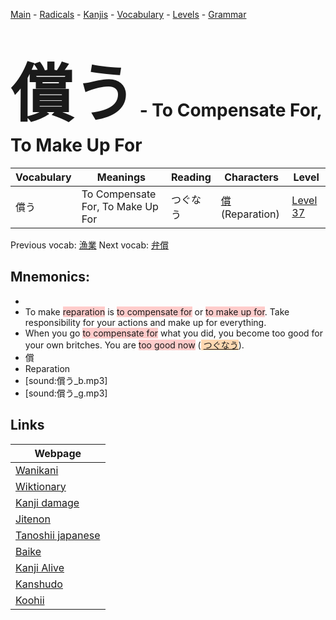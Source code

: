 <style> bigfont {font-size: 100px}</style>
[Main](../README.md) -
[Radicals](../radicals.md) -
[Kanjis](../kanjis.md) -
[Vocabulary](../vocabulary.md) -
[Levels](../levels.md) -
[Grammar](../grammar.md)
# <bigfont> 償う</bigfont> - To Compensate For, To Make Up For 

| Vocabulary | Meanings | Reading | Characters | Level |
| --- | --- | --- | --- | --- |
| 償う | To Compensate For, To Make Up For | つぐなう |  [償](../kanjis/償.md) (Reparation) | [Level 37](../levels/wk_level37.md) |

Previous vocab: [漁業](漁業.md) Next vocab: [弁償](弁償.md) 

## Mnemonics:

* 
* To make <span style="background-color:#ffcccb"> reparation</span> is <span style="background-color:#ffcccb"> to compensate for</span> or <span style="background-color:#ffcccb"> to make up for</span>. Take responsibility for your actions and make up for everything.
* When you go <span style="background-color:#ffcccb"> to compensate for</span> what you did, you become too good for your own britches. You are <span style="background-color:#ffcccb"> too good now</span> (<span style="background-color:#fed8b1"> [つぐなう](https://jisho.org/search/つぐなう)</span>).
* 償
* Reparation
* [sound:償う_b.mp3]
* [sound:償う_g.mp3]


## Links 

| Webpage |
| --- |
| [Wanikani          ](https://www.wanikani.com/kanji/償う) |
| [Wiktionary        ](https://en.wiktionary.org/wiki/償う) |
| [Kanji damage      ](http://www.kanjidamage.com/kanji/search?utf8=✓&q=償う) |
| [Jitenon           ](https://jitenon.com/kanji/償う) |
| [Tanoshii japanese ](https://www.tanoshiijapanese.com/dictionary/kanji.cfm?k=償う) |
| [Baike             ](https://baike.baidu.com/item/償う) |
| [Kanji Alive       ](https://app.kanjialive.com/償う) |
| [Kanshudo          ](https://www.kanshudo.com/searchmn?q=償う) |
| [Koohii            ](https://kanji.koohii.com/study/kanji/償う) |
